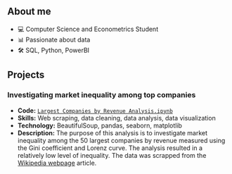 ## About me
- 💻 Computer Science and Econometrics Student
- 📊 Passionate about data
- 🛠️ SQL, Python, PowerBI
## Projects
### Investigating market inequality among top companies
- **Code:** [`Largest Companies by Revenue Analysis.ipynb`](https://github.com/pjurus/Portfolio/blob/main/Projects/Python/Largest%20Companies%20by%20Revenue%20Analysis.ipynb)
- **Skills:** Web scraping, data cleaning, data analysis, data visualization
- **Technology:** BeautifulSoup, pandas, seaborn, matplotlib
- **Description:** The purpose of this analysis is to investigate market inequality among the 50 largest companies by revenue measured using the Gini coefficient and Lorenz curve. The analysis resulted in a relatively low level of inequality. The data was scrapped from the [Wikipedia webpage](https://en.wikipedia.org/wiki/List_of_largest_companies_by_revenue) article.




